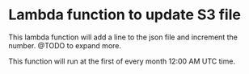 # Lambda function to update S3 file

This lambda function will add a line to the json file and increment the number. @TODO to expand more.

This function will run at the first of every month 12:00 AM UTC time.